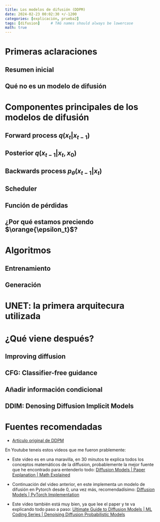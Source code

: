 ```yaml
---
title: Los modelos de difusión (DDPM)
date: 2024-02-23 00:02:30 +/-1200
categories: [explicación, prueba2]
tags: [difusion]     # TAG names should always be lowercase
math: true
---
```



# Primeras aclaraciones

## Resumen inicial

## Qué no es un modelo de difusión

# Componentes principales de los modelos de difusión

## Forward process $q(x_t|x_{t-1})$

## Posterior $q(x_{t-1}|x_t, x_0)$

## Backwards process $p_{\theta}(x_{t-1}|x_t)$

## Scheduler

## Función de pérdidas

## ¿Por qué estamos preciendo $\orange{\epsilon_t}$?

# Algoritmos

## Entrenamiento

## Generación

# UNET: la primera arquitecura utilizada

# ¿Qué viene después?

## Improving diffusion

## CFG: Classifier-free guidance

## Añadir información condicional

## DDIM: Denosing Diffusion Implicit Models

# Fuentes recomendadas

- [Artículo original de DDPM](https://arxiv.org/pdf/2006.11239.pdf)

En Youtube teneis estos videos que me fueron prablemente:

- Este video es en una maravilla, en 30 minutos te explica todos los conceptos matemáticos de la diffusion, probablemente la mejor fuente que he encontrado para entenderlo todo: [Diffusion Models | Paper Explanation | Math Explained](https://www.youtube.com/watch?v=HoKDTa5jHvg)

- Continuación del video anterior, en este implementa un modelo de difusión en Pytorch desde 0, una vez más, recomendadísimo: [Diffusion Models | PyTorch Implementation](https://www.youtube.com/watch?v=TBCRlnwJtZU)

- Este video también está muy bien, ya que lee el paper y te va explicando todo paso a paso: [Ultimate Guide to Diffusion Models | ML Coding Series | Denoising Diffusion Probabilistic Models](https://www.youtube.com/watch?v=y7J6sSO1k50)